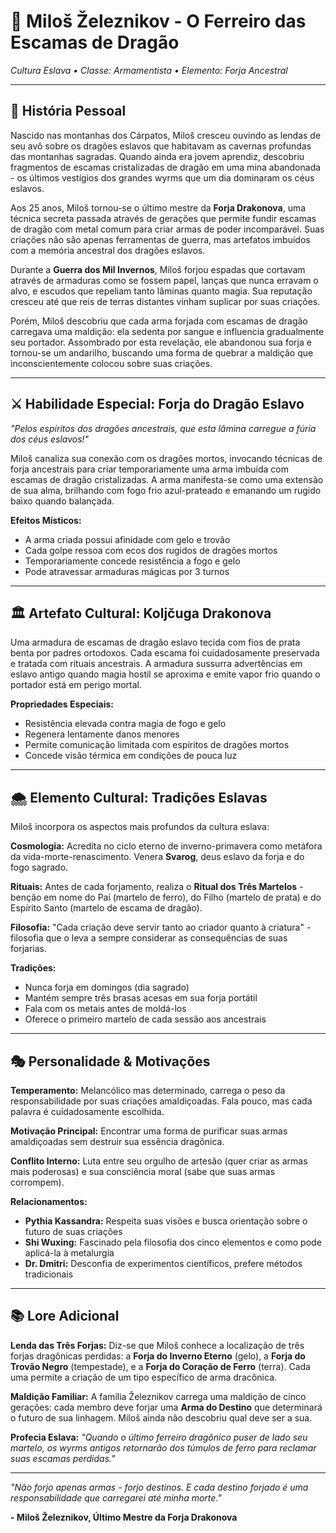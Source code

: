 # 🔨 Miloš Železnikov - O Ferreiro das Escamas de Dragão
*Cultura Eslava • Classe: Armamentista • Elemento: Forja Ancestral*

---

## 📖 **História Pessoal**

Nascido nas montanhas dos Cárpatos, Miloš cresceu ouvindo as lendas de seu avô sobre os dragões eslavos que habitavam as cavernas profundas das montanhas sagradas. Quando ainda era jovem aprendiz, descobriu fragmentos de escamas cristalizadas de dragão em uma mina abandonada - os últimos vestígios dos grandes wyrms que um dia dominaram os céus eslavos.

Aos 25 anos, Miloš tornou-se o último mestre da **Forja Drakonova**, uma técnica secreta passada através de gerações que permite fundir escamas de dragão com metal comum para criar armas de poder incomparável. Suas criações não são apenas ferramentas de guerra, mas artefatos imbuídos com a memória ancestral dos dragões eslavos.

Durante a **Guerra dos Mil Invernos**, Miloš forjou espadas que cortavam através de armaduras como se fossem papel, lanças que nunca erravam o alvo, e escudos que repeliam tanto lâminas quanto magia. Sua reputação cresceu até que reis de terras distantes vinham suplicar por suas criações.

Porém, Miloš descobriu que cada arma forjada com escamas de dragão carregava uma maldição: ela sedenta por sangue e influencia gradualmente seu portador. Assombrado por esta revelação, ele abandonou sua forja e tornou-se um andarilho, buscando uma forma de quebrar a maldição que inconscientemente colocou sobre suas criações.

---

## ⚔️ **Habilidade Especial: Forja do Dragão Eslavo**

*"Pelos espíritos dos dragões ancestrais, que esta lâmina carregue a fúria dos céus eslavos!"*

Miloš canaliza sua conexão com os dragões mortos, invocando técnicas de forja ancestrais para criar temporariamente uma arma imbuída com escamas de dragão cristalizadas. A arma manifesta-se como uma extensão de sua alma, brilhando com fogo frio azul-prateado e emanando um rugido baixo quando balançada.

**Efeitos Místicos:**
- A arma criada possui afinidade com gelo e trovão
- Cada golpe ressoa com ecos dos rugidos de dragões mortos
- Temporariamente concede resistência a fogo e gelo
- Pode atravessar armaduras mágicas por 3 turnos

---

## 🏛️ **Artefato Cultural: Koljčuga Drakonova**

Uma armadura de escamas de dragão eslavo tecida com fios de prata benta por padres ortodoxos. Cada escama foi cuidadosamente preservada e tratada com rituais ancestrais. A armadura sussurra advertências em eslavo antigo quando magia hostil se aproxima e emite vapor frio quando o portador está em perigo mortal.

**Propriedades Especiais:**
- Resistência elevada contra magia de fogo e gelo
- Regenera lentamente danos menores
- Permite comunicação limitada com espíritos de dragões mortos
- Concede visão térmica em condições de pouca luz

---

## 🌨️ **Elemento Cultural: Tradições Eslavas**

Miloš incorpora os aspectos mais profundos da cultura eslava:

**Cosmologia:** Acredita no ciclo eterno de inverno-primavera como metáfora da vida-morte-renascimento. Venera **Svarog**, deus eslavo da forja e do fogo sagrado.

**Rituais:** Antes de cada forjamento, realiza o **Ritual dos Três Martelos** - benção em nome do Pai (martelo de ferro), do Filho (martelo de prata) e do Espírito Santo (martelo de escama de dragão).

**Filosofia:** "Cada criação deve servir tanto ao criador quanto à criatura" - filosofia que o leva a sempre considerar as consequências de suas forjarias.

**Tradições:**
- Nunca forja em domingos (dia sagrado)  
- Mantém sempre três brasas acesas em sua forja portátil
- Fala com os metais antes de moldá-los
- Oferece o primeiro martelo de cada sessão aos ancestrais

---

## 🎭 **Personalidade & Motivações**

**Temperamento:** Melancólico mas determinado, carrega o peso da responsabilidade por suas criações amaldiçoadas. Fala pouco, mas cada palavra é cuidadosamente escolhida.

**Motivação Principal:** Encontrar uma forma de purificar suas armas amaldiçoadas sem destruir sua essência dragônica.

**Conflito Interno:** Luta entre seu orgulho de artesão (quer criar as armas mais poderosas) e sua consciência moral (sabe que suas armas corrompem).

**Relacionamentos:**
- **Pythia Kassandra:** Respeita suas visões e busca orientação sobre o futuro de suas criações
- **Shi Wuxing:** Fascinado pela filosofia dos cinco elementos e como pode aplicá-la à metalurgia
- **Dr. Dmitri:** Desconfia de experimentos científicos, prefere métodos tradicionais

---

## 📚 **Lore Adicional**

**Lenda das Três Forjas:**
Diz-se que Miloš conhece a localização de três forjas dragônicas perdidas: a **Forja do Inverno Eterno** (gelo), a **Forja do Trovão Negro** (tempestade), e a **Forja do Coração de Ferro** (terra). Cada uma permite a criação de um tipo específico de arma dracônica.

**Maldição Familiar:**
A família Železnikov carrega uma maldição de cinco gerações: cada membro deve forjar uma **Arma do Destino** que determinará o futuro de sua linhagem. Miloš ainda não descobriu qual deve ser a sua.

**Profecia Eslava:**
*"Quando o último ferreiro dragônico puser de lado seu martelo, os wyrms antigos retornarão dos túmulos de ferro para reclamar suas escamas perdidas."*

---

*"Não forjo apenas armas - forjo destinos. E cada destino forjado é uma responsabilidade que carregarei até minha morte."*

**- Miloš Železnikov, Último Mestre da Forja Drakonova**